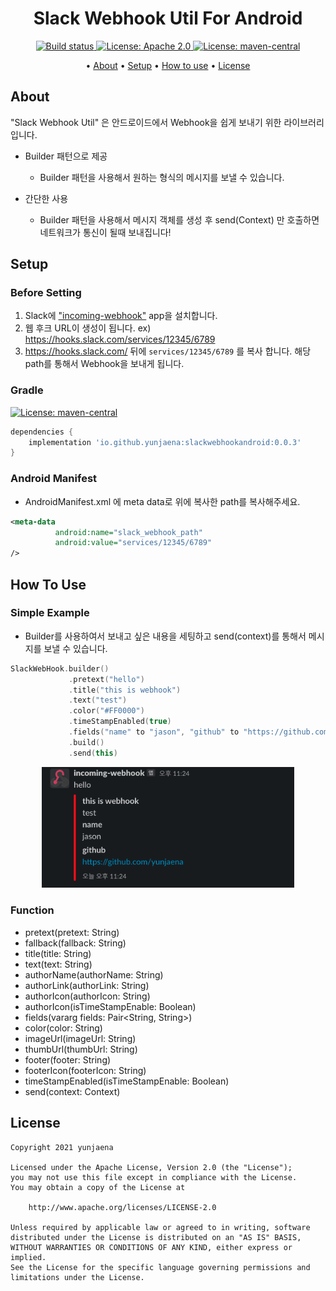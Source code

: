 <p>
    <h1 align="center">
            Slack Webhook Util For Android
    </h1>
</p>

<p align="center">
    <a href="https://travis-ci.org/steverichey/google-play-badge-svg">
        <img src="https://travis-ci.org/steverichey/google-play-badge-svg.svg?branch=master" alt="Build status">
    </a>
    <a href="./license.md">
        <img src="https://img.shields.io/badge/license-Apache%202-blue" alt="License: Apache 2.0">
    </a>
    <a href="https://search.maven.org/artifact/io.github.yunjaena/slackwebhookandroid/0.0.3/aar">
    <img src="https://img.shields.io/maven-central/v/io.github.yunjaena/slackwebhookandroid" alt="License: maven-central"></a>
</p>

<p align="center">
  • <a href="#about">About</a>
  • <a href="#setup">Setup</a>
  • <a href="#how-to-use">How to use</a>
  • <a href="#license">License</a>
</p>

## About

"Slack Webhook Util" 은 안드로이드에서 Webhook을 쉽게 보내기 위한 라이브러리 입니다.

- Builder 패턴으로 제공
  - Builder 패턴을 사용해서 원하는 형식의 메시지를 보낼 수 있습니다.

- 간단한 사용
  - Builder 패턴을 사용해서 메시지 객체를 생성 후 send(Context) 만 호출하면 네트워크가 통신이 될때 보내집니다!

## Setup

### Before Setting

1. Slack에 ["incoming-webhook"](https://slack-webhook-test-hq.slack.com/apps/A0F7XDUAZ--) app을 설치합니다.
2. 웹 후크 URL이 생성이 됩니다. ex) https://hooks.slack.com/services/12345/6789
3. https://hooks.slack.com/ 뒤에 `services/12345/6789` 를 복사 합니다. 해당 path를 통해서 Webhook을 보내게 됩니다.

### Gradle

<a href="https://search.maven.org/artifact/io.github.yunjaena/slackwebhookandroid/0.0.3/aar">
<img src="https://img.shields.io/maven-central/v/io.github.yunjaena/slackwebhookandroid" alt="License: maven-central"></a>

```groovy
dependencies {
    implementation 'io.github.yunjaena:slackwebhookandroid:0.0.3'
}
```

### Android Manifest

- AndroidManifest.xml 에 meta data로 위에 복사한 path를 복사해주세요.

```xml
<meta-data
          android:name="slack_webhook_path"
          android:value="services/12345/6789"
/>
```

## How To Use

### Simple Example

  - Builder를 사용하여서 보내고 싶은 내용을 세팅하고 send(context)를 통해서 메시지를 보낼 수 있습니다.

```kotlin
SlackWebHook.builder()
             .pretext("hello")
             .title("this is webhook")
             .text("test")
             .color("#FF0000")
             .timeStampEnabled(true)
             .fields("name" to "jason", "github" to "https://github.com/yunjaena")
             .build()
             .send(this)
```

<p align="center">
  <img src="./image/1.png" width="80%" alt="1.png">
</p>

### Function

  - pretext(pretext: String)
  - fallback(fallback: String)
  - title(title: String)
  - text(text: String)
  - authorName(authorName: String)
  - authorLink(authorLink: String)
  - authorIcon(authorIcon: String)
  - authorIcon(isTimeStampEnable: Boolean)
  - fields(vararg fields: Pair<String, String>)
  - color(color: String)
  - imageUrl(imageUrl: String)
  - thumbUrl(thumbUrl: String)
  - footer(footer: String)
  - footerIcon(footerIcon: String)
  - timeStampEnabled(isTimeStampEnable: Boolean)
  - send(context: Context)

## License

```
Copyright 2021 yunjaena

Licensed under the Apache License, Version 2.0 (the "License");
you may not use this file except in compliance with the License.
You may obtain a copy of the License at

    http://www.apache.org/licenses/LICENSE-2.0

Unless required by applicable law or agreed to in writing, software
distributed under the License is distributed on an "AS IS" BASIS,
WITHOUT WARRANTIES OR CONDITIONS OF ANY KIND, either express or implied.
See the License for the specific language governing permissions and
limitations under the License.
```
